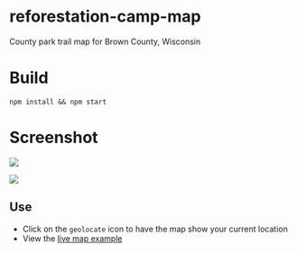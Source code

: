 # reforestation-camp-map
County park trail map for Brown County, Wisconsin 

# Build

`npm install && npm start`

# Screenshot

![](https://cl.ly/161d423I310E/download/Screen%20Recording%202016-12-24%20at%2002.53%20PM.gif)

![](https://cl.ly/34053N3z400q/download/Image%202016-12-23%20at%207.37.46%20PM.png)


## Use

* Click on the `geolocate` icon to have the map show your current location
* View the [live map example](http://bl.ocks.org/ryanbaumann/raw/8fee54a62b06b872ca7ac39e1f63ddc6/fb10962a9f1d05ec574a3364475d34144f3671bd/#13/44.6667/-88.0813)

